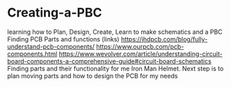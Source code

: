 # Creating-a-PBC
learning how to Plan, Design, Create, Learn to make schematics and a PBC
Finding PCB Parts and functions (links)
https://jhdpcb.com/blog/fully-understand-pcb-components/
https://www.ourpcb.com/pcb-components.html
https://www.wevolver.com/article/understanding-circuit-board-components-a-comprehensive-guide#circuit-board-schematics
Finding parts and their functionality for me Iron Man Helmet.
Next step is to plan moving parts and how to design the PCB for my needs
